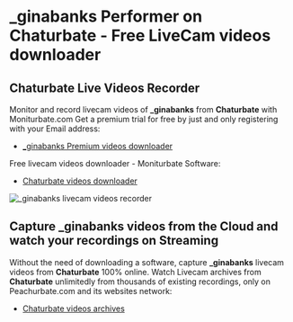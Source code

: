 # _ginabanks Performer on Chaturbate - Free LiveCam videos downloader

## Chaturbate Live Videos Recorder

Monitor and record livecam videos of **_ginabanks** from **Chaturbate** with Moniturbate.com
Get a premium trial for free by just and only registering with your Email address:
* [_ginabanks Premium videos downloader](https://moniturbate.com/request-demo-licence-key.html)

Free livecam videos downloader - Moniturbate Software:
* [Chaturbate videos downloader](https://moniturbate.com/moniturbate-download-software.html)

![_ginabanks livecam videos recorder](https://peachurnet.com/templates/moniturbate-software.png)


## Capture _ginabanks videos from the Cloud and watch your recordings on Streaming

Without the need of downloading a software, capture **_ginabanks** livecam videos from **Chaturbate** 100% online.
Watch Livecam archives from **Chaturbate** unlimitedly from thousands of existing recordings, only on Peachurbate.com and its websites network:
* [Chaturbate videos archives](https://peachurnet.com/)